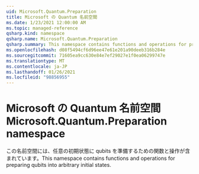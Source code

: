 ```yaml
---
uid: Microsoft.Quantum.Preparation
title: Microsoft の Quantum 名前空間
ms.date: 1/23/2021 12:00:00 AM
ms.topic: managed-reference
qsharp.kind: namespace
qsharp.name: Microsoft.Quantum.Preparation
qsharp.summary: This namespace contains functions and operations for preparing qubits into arbitrary initial states.
ms.openlocfilehash: d08f5494cf6d96ee47e61e201a90deeb316b284e
ms.sourcegitcommit: 71605ea9cc630e84e7ef29027e1f0ea06299747e
ms.translationtype: MT
ms.contentlocale: ja-JP
ms.lasthandoff: 01/26/2021
ms.locfileid: "98856955"
---
```

# <a name="microsoftquantumpreparation-namespace"></a><span data-ttu-id="d0c43-102">Microsoft の Quantum 名前空間</span><span class="sxs-lookup"><span data-stu-id="d0c43-102">Microsoft.Quantum.Preparation namespace</span></span>

<span data-ttu-id="d0c43-103">この名前空間には、任意の初期状態に qubits を準備するための関数と操作が含まれています。</span><span class="sxs-lookup"><span data-stu-id="d0c43-103">This namespace contains functions and operations for preparing qubits into arbitrary initial states.</span></span>

